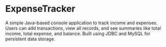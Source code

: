 # ExpenseTracker
A simple Java-based console application to track income and expenses. Users can add transactions, view all records, and see summaries like total income, total expense, and balance. Built using JDBC and MySQL for persistent data storage. 
